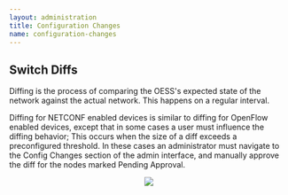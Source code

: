 ```yaml
---
layout: administration
title: Configuration Changes
name: configuration-changes
---
```


## Switch Diffs

Diffing is the process of comparing the OESS's expected state of the
network against the actual network. This happens on a regular
interval.

Diffing for NETCONF enabled devices is similar to diffing for OpenFlow
enabled devices, except that in some cases a user must influence the
diffing behavior; This occurs when the size of a diff exceeds a
preconfigured threshold. In these cases an administrator must navigate
to the Config Changes section of the admin interface, and manually
approve the diff for the nodes marked Pending Approval.

<center>
    <img src="{{ "/assets/img/frontend/administration/approve-device-diffs.png" | relative_url }}"/>
</center>
<br/>
